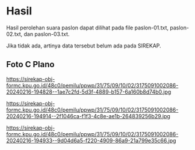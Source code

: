 # Hasil

Hasil perolehan suara paslon dapat dilihat pada file paslon-01.txt, paslon-02.txt, dan paslon-03.txt.

Jika tidak ada, artinya data tersebut belum ada pada SIREKAP.

## Foto C Plano

https://sirekap-obj-formc.kpu.go.id/48c0/pemilu/ppwp/31/75/09/10/02/3175091002086-20240216-194828--1ae7c2fd-5d3f-4889-b157-6a160b8d74b0.jpg

https://sirekap-obj-formc.kpu.go.id/48c0/pemilu/ppwp/31/75/09/10/02/3175091002086-20240216-194914--2f1046ca-f1f3-4c8e-ae1b-264839256b29.jpg

https://sirekap-obj-formc.kpu.go.id/48c0/pemilu/ppwp/31/75/09/10/02/3175091002086-20240216-194933--9d04d6a5-f220-4909-86a9-21a799e35c66.jpg

